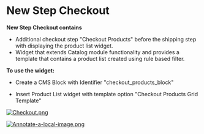 # New Step Checkout

**New Step Checkout contains** 

- Additional checkout step "Checkout Products" before the shipping step with displaying the product list widget.
- Widget that extends Catalog module functionality and provides a template that contains a product list created using rule based filter.

**To use the widget:**
- Create a CMS Block with Identifier "checkout_products_block"

- Insert Product List widget with template option "Checkout Products Grid Template"

[![Checkout.png](https://i.postimg.cc/dtTQMgQy/Checkout.png)](https://postimg.cc/cr0Gw9nx)

[![Annotate-a-local-image.png](https://i.postimg.cc/pLf2r8FV/Annotate-a-local-image.png)](https://postimg.cc/0zNgHznh)
